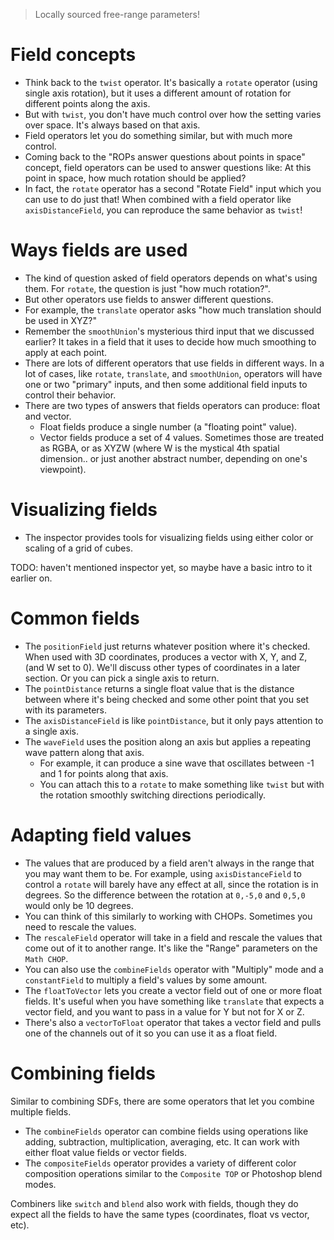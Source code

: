 > Locally sourced free-range parameters!

# Field concepts

- Think back to the `twist` operator. It's basically a `rotate` operator (using single axis rotation), but it uses a different amount of rotation for different points along the axis.
- But with `twist`, you don't have much control over how the setting varies over space. It's always based on that axis.
- Field operators let you do something similar, but with much more control.
- Coming back to the "ROPs answer questions about points in space" concept, field operators can be used to answer questions like: At this point in space, how much rotation should be applied?
- In fact, the `rotate` operator has a second "Rotate Field" input which you can use to do just that! When combined with a field operator like `axisDistanceField`, you can reproduce the same behavior as `twist`!

# Ways fields are used

- The kind of question asked of field operators depends on what's using them. For `rotate`, the question is just "how much rotation?".
- But other operators use fields to answer different questions.
- For example, the `translate` operator asks "how much translation should be used in XYZ?"
- Remember the `smoothUnion`'s mysterious third input that we discussed earlier? It takes in a field that it uses to decide how much smoothing to apply at each point.
- There are lots of different operators that use fields in different ways. In a lot of cases, like `rotate`, `translate`, and `smoothUnion`, operators will have one or two "primary" inputs, and then some additional field inputs to control their behavior.
- There are two types of answers that fields operators can produce: float and vector.
    - Float fields produce a single number (a "floating point" value).
    - Vector fields produce a set of 4 values. Sometimes those are treated as RGBA, or as XYZW (where W is the mystical 4th spatial dimension.. or just another abstract number, depending on one's viewpoint).

# Visualizing fields

- The inspector provides tools for visualizing fields using either color or scaling of a grid of cubes.

TODO: haven't mentioned inspector yet, so maybe have a basic intro to it earlier on.

# Common fields

- The `positionField` just returns whatever position where it's checked. When used with 3D coordinates, produces a vector with X, Y, and Z, (and W set to 0). We'll discuss other types of coordinates in a later section. Or you can pick a single axis to return.
- The `pointDistance` returns a single float value that is the distance between where it's being checked and some other point that you set with its parameters.
- The `axisDistanceField` is like `pointDistance`, but it only pays attention to a single axis.
- The `waveField` uses the position along an axis but applies a repeating wave pattern along that axis.
    - For example, it can produce a sine wave that oscillates between -1 and 1 for points along that axis.
    - You can attach this to a `rotate` to make something like `twist` but with the rotation smoothly switching directions periodically.

# Adapting field values

- The values that are produced by a field aren't always in the range that you may want them to be. For example, using `axisDistanceField` to control a `rotate` will barely have any effect at all, since the rotation is in degrees. So the difference between the rotation at `0,-5,0` and `0,5,0` would only be 10 degrees.
- You can think of this similarly to working with CHOPs. Sometimes you need to rescale the values.
- The `rescaleField` operator will take in a field and rescale the values that come out of it to another range. It's like the "Range" parameters on the `Math CHOP`.
- You can also use the `combineFields` operator with "Multiply" mode and a `constantField` to multiply a field's values by some amount.
- The `floatToVector` lets you create a vector field out of one or more float fields. It's useful when you have something like `translate` that expects a vector field, and you want to pass in a value for Y but not for X or Z.
- There's also a `vectorToFloat` operator that takes a vector field and pulls one of the channels out of it so you can use it as a float field.

# Combining fields

Similar to combining SDFs, there are some operators that let you combine multiple fields.

- The `combineFields` operator can combine fields using operations like adding, subtraction, multiplication, averaging, etc. It can work with either float value fields or vector fields.
- The `compositeFields` operator provides a variety of different color composition operations similar to the `Composite TOP` or Photoshop blend modes.

Combiners like `switch` and `blend` also work with fields, though they do expect all the fields to have the same types (coordinates, float vs vector, etc).
